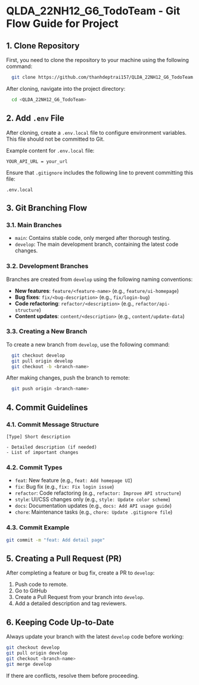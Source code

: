 # QLDA_22NH12_G6_TodoTeam - Git Flow Guide for Project

## 1. Clone Repository

First, you need to clone the repository to your machine using the following command:
```sh
  git clone https://github.com/thanhdeptrai157/QLDA_22NH12_G6_TodoTeam.git
```
After cloning, navigate into the project directory:
```sh
  cd <QLDA_22NH12_G6_TodoTeam>
```

## 2. Add `.env` File

After cloning, create a `.env.local` file to configure environment variables. This file should not be committed to Git.

Example content for `.env.local` file:
```
YOUR_API_URL = your_url
```
Ensure that `.gitignore` includes the following line to prevent committing this file:
```
.env.local
```

## 3. Git Branching Flow

### 3.1. Main Branches
- `main`: Contains stable code, only merged after thorough testing.
- `develop`: The main development branch, containing the latest code changes.

### 3.2. Development Branches
Branches are created from `develop` using the following naming conventions:
- **New features**: `feature/<feature-name>` (e.g., `feature/ui-homepage`)
- **Bug fixes**: `fix/<bug-description>` (e.g., `fix/login-bug`)
- **Code refactoring**: `refactor/<description>` (e.g., `refactor/api-structure`)
- **Content updates**: `content/<description>` (e.g., `content/update-data`)

### 3.3. Creating a New Branch
To create a new branch from `develop`, use the following command:
```sh
  git checkout develop
  git pull origin develop
  git checkout -b <branch-name>
```
After making changes, push the branch to remote:
```sh
  git push origin <branch-name>
```

## 4. Commit Guidelines

### 4.1. Commit Message Structure
```
[Type] Short description

- Detailed description (if needed)
- List of important changes
```

### 4.2. Commit Types
- `feat`: New feature (e.g., `feat: Add homepage UI`)
- `fix`: Bug fix (e.g., `fix: Fix login issue`)
- `refactor`: Code refactoring (e.g., `refactor: Improve API structure`)
- `style`: UI/CSS changes only (e.g., `style: Update color scheme`)
- `docs`: Documentation updates (e.g., `docs: Add API usage guide`)
- `chore`: Maintenance tasks (e.g., `chore: Update .gitignore file`)

### 4.3. Commit Example
```sh
git commit -m "feat: Add detail page"
```

## 5. Creating a Pull Request (PR)
After completing a feature or bug fix, create a PR to `develop`:
1. Push code to remote.
2. Go to GitHub
3. Create a Pull Request from your branch into `develop`.
4. Add a detailed description and tag reviewers.

## 6. Keeping Code Up-to-Date
Always update your branch with the latest `develop` code before working:
```sh
git checkout develop
git pull origin develop
git checkout <branch-name>
git merge develop
```
If there are conflicts, resolve them before proceeding.


